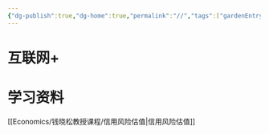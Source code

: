 ```yaml
---
{"dg-publish":true,"dg-home":true,"permalink":"//","tags":["gardenEntry"],"dgPassFrontmatter":true}
---
```


# 互联网+



# 学习资料

[[Economics/钱晓松教授课程/信用风险估值\|信用风险估值]]

